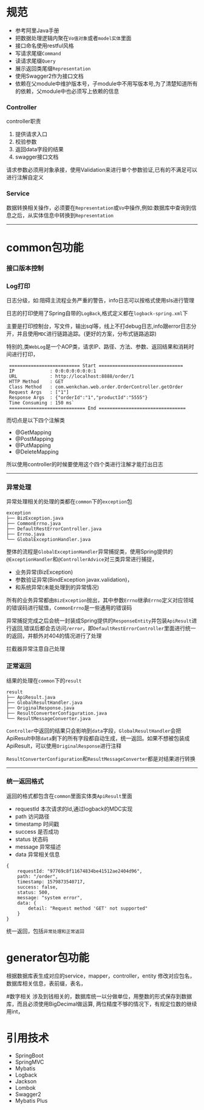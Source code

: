 # 规范
- 参考阿里Java手册 
- 把数据处理逻辑内聚在`Vo值对象`或者`model实体`里面
- 接口命名使用restful风格
- 写请求尾缀`Command`
- 读请求尾缀`Query`
- 展示返回类尾缀`Representation`
- 使用Swagger2作为接口文档
- 依赖在父module中维护版本号，子module中不用写版本号,为了清楚知道所有的依赖，父module中也必须写上依赖的信息

### Controller
controller职责

1. 提供请求入口
2. 校验参数
3. 返回data字段的结果
4. swagger接口文档


请求参数必须用对象承接，使用Validation来进行单个参数验证,已有的不满足可以进行注解自定义

### Service
数据转换相关操作，必须要在`Representation`或`Vo`中操作,例如:数据库中查询到信息之后，从实体信息中转换到`Representation`

---


# common包功能
### 接口版本控制

### Log打印

日志分级，如:阻碍主流程业务严重的警告，info日志可以按格式使用sls进行管理

日志的打印使用了Spring自带的`LogBack`,格式定义都在`logback-spring.xml`下

主要是打印控制台，写文件，输出sql等，线上不打debug日志,info跟error日志分开，并且使用`MDC`进行链路追踪。(更好的方案，分布式链路追踪)

特别的,类`WebLog`是一个AOP类，请求IP、路径、方法、参数、返回结果和消耗时间进行打印，
```
 ========================== Start ===============================
 IP             : 0:0:0:0:0:0:0:1
 URL            : http://localhost:8888/order/1
 HTTP Method    : GET
 Class Method   : com.wenkchan.web.order.OrderController.getOrder
 Request Args   : ["1"]
 Response Args  : {"orderId":"1","productId":"5555"}
 Time Consuming : 150 ms`
 ============================ End ================================
```
而切点是以下四个注解类

- @GetMapping
- @PostMapping
- @PutMapping 
- @DeleteMapping

所以使用controller的时候要使用这个四个类进行注解才能打出日志


---



### 异常处理
异常处理相关的处理的类都在`common`下的`exception`包

```
exception
├── BizException.java 
├── CommonErrno.java
├── DefaultRestErrorController.java
├── Errno.java
└── GlobalExceptionHandler.java
```

整体的流程是`GlobalExceptionHandler`异常捕捉类，使用Spring提供的`@ExceptionHandler`和`@ControllerAdvice`对三类异常进行捕捉，
- 业务异常(BizException)
- 参数验证异常(BindException javax.validation)，
- 和系统异常(未能处理到的异常情况)

所有的业务异常都由`BizException`抛出，其中参数`Errno`继承`Errno`定义对应领域的错误码进行赋值，`CommonErrno`是一些通用的错误码

异常捕捉完成之后会统一封装成Spring提供的`ResponseEntity`并包装`ApiResult`进行返回,错误后都会去访问`/error`，即`DefaultRestErrorController`里面进行统一的返回，并额外对404的情况进行了处理

拦截器异常注意自己处理

### 正常返回
结果的处理在`common`下的`result`

```
result
├── ApiResult.java
├── GlobalResultHandler.java
├── OriginalResponse.java
├── ResultConverterConfiguration.java
└── ResultMessageConverter.java

```
`Controller`中返回的结果只会影响到`data`字段，`GlobalResultHandler`会把ApiResult中除`data`剩下的所有字段都自动生成，统一返回。如果不想被包装成ApiResult，可以使用`OriginalResponse`进行注释

`ResultConverterConfiguration`和`ResultMessageConverter`都是对结果进行转换

---

### 统一返回格式
返回的格式都包含在`common`里面实体类`ApiResult`里面

- requestId 本次请求的Id,通过logback的MDC实现
- path 访问路径
- timestamp 时间戳
- success 是否成功
- status 状态码
- message 异常描述
- data 异常相关信息

```
{
    requestId: "97769c8f11674834be41512ae2404d96",
    path: "/order",
    timestamp: 1579873540717,
    success: false,
    status: 500,
    message: "system error",
    data: {
        detail: "Request method 'GET' not supported"
    }
}
```

统一返回，包括`异常处理和正常返回`

# generator包功能
根据数据库表生成对应的service，mapper，controller，entity
修改对应包名，数据库相关信息，表前缀，表名，


#数字相关
涉及到钱相关的，数据库统一以分做单位，用整数的形式保存到数据库，而且必须使用BigDecimal做运算,
两位精度不够的情况下，有规定位数的继续用int，

# 引用技术
- SpringBoot
- SpringMVC
- Mybatis
- Logback
- Jackson
- Lombok
- Swagger2
- Mybatis Plus
